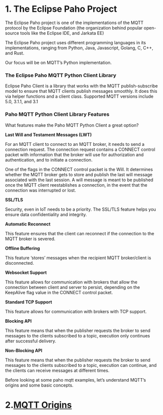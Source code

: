 # 1. The Eclipse Paho Project

The Eclipse Paho project is one of the implementations of the MQTT protocol by the Eclipse Foundation (the organization behind popular open-source tools like the Eclipse IDE, and Jarkata EE)

The Eclipse Paho project uses different programming languages in its implementations, ranging from Python, Java, Javascript, Golang, C, C++, and Rust.

Our focus will be on MQTT’s Python implementation.

### The Eclipse Paho MQTT Python Client Library

Eclipse Paho Client is a library that works with the MQTT publish-subscribe model to ensure that MQTT clients publish messages smoothly. It does this via helper functions and a client class. Supported MQTT versions include 5.0, 3.1.1, and 3.1

### Paho MQTT Python Client Library Features

What features make the Paho MQTT Python Client a great option?

**Last Will and Testament Messages (LWT)**

For an MQTT client to connect to an MQTT broker, it needs to send a connection request. The connection request contains a CONNECT control packet with information that the broker will use for authorization and authentication, and to initiate a connection.

One of the flags in the CONNECT control packet is the Will. It determines whether the MQTT broker gets to store and publish the last will message associated with the last session. A will message is meant to be published once the MQTT client reestablishes a connection, in the event that the connection was interrupted or lost. 

**SSL/TLS**

Security, even in IoT needs to be a priority. The SSL/TLS feature helps you ensure data confidentiality and integrity. 

**Automatic Reconnect**

This feature ensures that the client can reconnect if the connection to the MQTT broker is severed.

**Offline Buffering**

This feature ‘stores’ messages when the recipient MQTT broker/client is disconnected.

**Websocket Support**

This feature allows for communication with brokers that allow the connection between client and server to persist, depending on the KeepAlive flag value in the CONNECT control packet.

**Standard TCP Support**

This feature allows for communication with brokers with TCP support.

**Blocking API**

This feature means that when the publisher requests the broker to send messages to the clients subscribed to a topic, execution only continues after successful delivery.

**Non-Blocking API**

This feature means that when the publisher requests the broker to send messages to the clients subscribed to a topic, execution can continue, and the clients can receive messages at different times.

Before looking at some paho mqtt examples, let’s understand MQTT’s origins and some basic concepts.

# 2.[MQTT Origins](/Eclipse%20_Paho/02_mqtt_origins.md)

